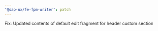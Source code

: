 ```yaml
---
'@sap-ux/fe-fpm-writer': patch
---
```


Fix: Updated contents of default edit fragment for header custom section
